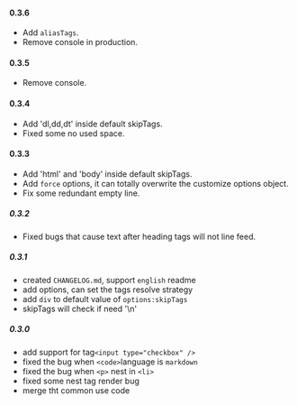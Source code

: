 #### 0.3.6
* Add `aliasTags`.
* Remove console in production.

#### 0.3.5
* Remove console.

#### 0.3.4
* Add 'dl,dd,dt' inside default skipTags.
* Fixed some no used space.

#### 0.3.3

* Add 'html' and 'body' inside default skipTags.
* Add `force` options, it can totally overwrite the customize options object.
* Fix some redundant empty line.

##### 0.3.2

* Fixed bugs that cause text after heading tags will not line feed.

##### 0.3.1

* created `CHANGELOG.md`, support `english` readme 
* add options, can set the tags resolve strategy
* add `div` to default value of `options:skipTags`
* skipTags will check if need '\n'

##### 0.3.0

* add support for tag`<input type="checkbox" />`
* fixed the bug when `<code>`language is `markdown` 
* fixed the bug when `<p>` nest in `<li>`
* fixed some nest tag render bug
* merge tht common use code
